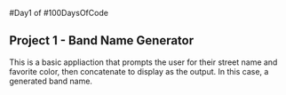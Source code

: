 #Day1 of #100DaysOfCode


## Project 1 - Band Name Generator
This is a basic appliaction that prompts the user for their street name and favorite color, then concatenate to display as the output. In this case, a generated band name.



